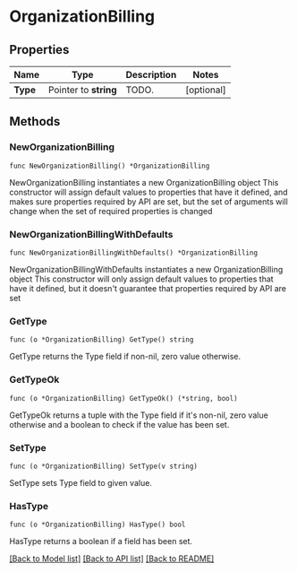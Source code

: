 # OrganizationBilling

## Properties

Name | Type | Description | Notes
------------ | ------------- | ------------- | -------------
**Type** | Pointer to **string** | TODO. | [optional] 

## Methods

### NewOrganizationBilling

`func NewOrganizationBilling() *OrganizationBilling`

NewOrganizationBilling instantiates a new OrganizationBilling object
This constructor will assign default values to properties that have it defined,
and makes sure properties required by API are set, but the set of arguments
will change when the set of required properties is changed

### NewOrganizationBillingWithDefaults

`func NewOrganizationBillingWithDefaults() *OrganizationBilling`

NewOrganizationBillingWithDefaults instantiates a new OrganizationBilling object
This constructor will only assign default values to properties that have it defined,
but it doesn't guarantee that properties required by API are set

### GetType

`func (o *OrganizationBilling) GetType() string`

GetType returns the Type field if non-nil, zero value otherwise.

### GetTypeOk

`func (o *OrganizationBilling) GetTypeOk() (*string, bool)`

GetTypeOk returns a tuple with the Type field if it's non-nil, zero value otherwise
and a boolean to check if the value has been set.

### SetType

`func (o *OrganizationBilling) SetType(v string)`

SetType sets Type field to given value.

### HasType

`func (o *OrganizationBilling) HasType() bool`

HasType returns a boolean if a field has been set.


[[Back to Model list]](../README.md#documentation-for-models) [[Back to API list]](../README.md#documentation-for-api-endpoints) [[Back to README]](../README.md)


